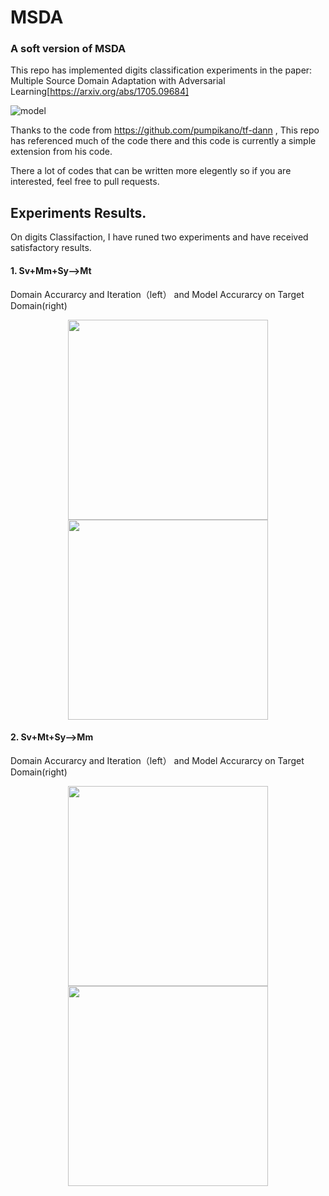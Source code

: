 # MSDA
### A soft version of MSDA

This repo has implemented digits classification experiments in the paper: Multiple Source Domain Adaptation with Adversarial Learning[https://arxiv.org/abs/1705.09684]

![model](https://github.com/daoyuan98/MSDA/blob/master/images/model.png)

Thanks to the code from https://github.com/pumpikano/tf-dann , This repo has referenced much of the code there and this code is currently a simple extension from his code.

There a lot of codes that can be written more elegently so if you are interested, feel free to pull requests.

## Experiments Results.
On digits Classifaction, I have runed two experiments and have received satisfactory results. 

#### 1. Sv+Mm+Sy-->Mt
Domain Accurarcy and Iteration（left） and Model Accurarcy on Target Domain(right)
<center class="half">
    <img src="https://github.com/daoyuan98/MSDA/blob/master/images/1_d_acc.png" width="320"/>
    <img src="https://github.com/daoyuan98/MSDA/blob/master/images/1_tar_acc.png" width="320"/>
</center>

#### 2. Sv+Mt+Sy-->Mm
Domain Accurarcy and Iteration（left） and Model Accurarcy on Target Domain(right)
<center class="half">
    <img src="https://github.com/daoyuan98/MSDA/blob/master/images/2_d_acc.png" width="320"/>
    <img src="https://github.com/daoyuan98/MSDA/blob/master/images/2_tar_acc.png" width="320"/>
</center>
